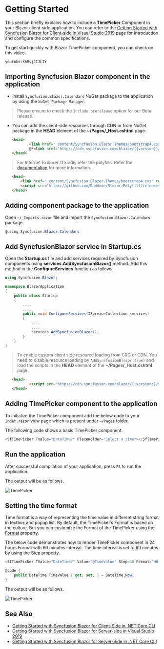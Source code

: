 # Getting Started

This section briefly explains how to include a **TimePicker** Component in your Blazor client-side application. You can refer to the [Getting Started with Syncfusion Blazor for Client-side in Visual Studio 2019](../getting-started/blazor-webassembly-visual-studio-2019/) page for introduction and configure the common specifications.

To get start quickly with Blazor TimePicker component, you can check on this video.

`youtube:X6RsjJIJLIY`

## Importing Syncfusion Blazor component in the application

* Install `Syncfusion.Blazor.Calendars` NuGet package to the application by using the `NuGet Package Manager`.

> Please ensure to check the `Include prerelease` option for our Beta release.

* You can add the client-side resources through CDN or from NuGet package in the  **HEAD** element of the **~/Pages/_Host.cshtml** page.

 ```html
    <head>
            <link href="_content/Syncfusion.Blazor.Themes/bootstrap4.css" rel="stylesheet" />
            @*<link href="https://cdn.syncfusion.com/blazor/{{version}}/styles/{{theme}}.css" rel="stylesheet" />*@
    </head>
```

> For Internet Explorer 11 kindly refer the polyfills. Refer the [documentation](https://ej2.syncfusion.com/blazor/documentation/common/how-to/render-blazor-server-app-in-ie/) for more information.

 ```html
    <head>
        <link href="_content/Syncfusion.Blazor.Themes/bootstrap4.css" rel="stylesheet" />
        <script src="https://github.com/Daddoon/Blazor.Polyfill/releases/download/3.0.1/blazor.polyfill.min.js"></script>
    </head>
```

## Adding component package to the application

Open `~/_Imports.razor` file and import the `Syncfusion.Blazor.Calendars` package.

```csharp
@using Syncfusion.Blazor.Calendars
```

## Add SyncfusionBlazor service in Startup.cs

Open the **Startup.cs** file and add services required by Syncfusion components using  **services.AddSyncfusionBlazor()** method. Add this method in the **ConfigureServices** function as follows.

```csharp
using Syncfusion.Blazor;

namespace BlazorApplication
{
    public class Startup
    {
        ....
        ....
        public void ConfigureServices(IServiceCollection services)
        {
            ....
            ....
            services.AddSyncfusionBlazor();
        }
    }
}
```

> To enable custom client side resource loading from CRG or CDN. You need to disable resource loading by `AddSyncfusionBlazor(true)` and load the scripts in the **HEAD** element of the **~/Pages/_Host.cshtml** page.

 ```html
    <head>
            <script src="https://cdn.syncfusion.com/blazor/{:version:}/syncfusion-blazor.min.js"></script>
    </head>
```

## Adding TimePicker component to the application

To initialize the TimePicker component add the below code to your `Index.razor` view page which is present under `~/Pages` folder.

The following code shows a basic TimePicker component.

```csharp
<SfTimePicker TValue="DateTime?" PlaceHolder="Select a time"></SfTimePicker>
```

## Run the application

After successful compilation of your application, press `F5` to run the application.

The output will be as follows.

![TimePicker](./images/default.png)

## Setting the time format

Time format is a way of representing the time value in different string format in textbox and popup list. By default, the TimePicker’s Format is based on the culture.
But you can customize the Format of the TimePicker using the [Format](https://help.syncfusion.com/cr/blazor/Syncfusion.Blazor.Calendars.SfTimePicker-1.html#Syncfusion_Blazor_Calendars_SfTimePicker_1_Format) property.

The below code demonstrates how to render TimePicker component in 24 hours Format with 60 minutes interval. The time interval is set to 60 minutes by using the [Step](https://help.syncfusion.com/cr/blazor/Syncfusion.Blazor.Calendars.SfTimePicker-1.html#Syncfusion_Blazor_Calendars_SfTimePicker_1_Step) property.

```csharp
<SfTimePicker TValue="DateTime?" Value="@TimeValue" Step=60 Format="HH:mm"></SfTimePicker>

@code {
    public DateTime TimeValue { get; set; } = DateTime.Now;
}
```

The output will be as follows.

![TimePicker](./images/time_format.png)

## See Also

* [Getting Started with Syncfusion Blazor for Client-Side in .NET Core CLI](../getting-started/blazor-webassembly-dotnet-cli/)
* [Getting Started with Syncfusion Blazor for Server-side in Visual Studio 2019](../getting-started/blazor-server-side-visual-studio-2019/)
* [Getting Started with Syncfusion Blazor for Server-Side in .NET Core CLI](../getting-started/blazor-server-side-dotnet-cli/)
